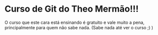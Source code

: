# Curso de Git do Theo Mermão!!!

O curso que este cara está ensinando é gratuito e
vale muito a pena, principalmente para quem não 
sabe nada. (Sabe nada até ver o curso ;) )
